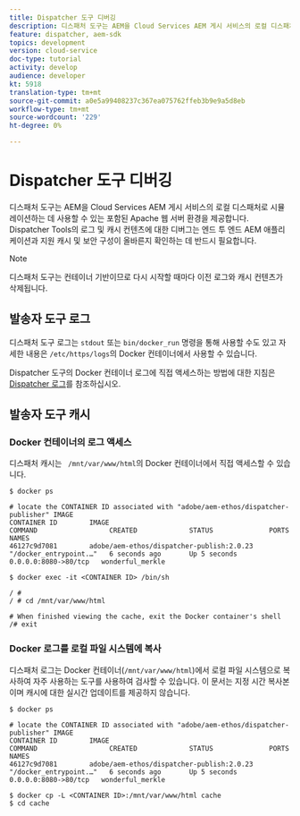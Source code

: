 ```yaml
---
title: Dispatcher 도구 디버깅
description: 디스패처 도구는 AEM을 Cloud Services AEM 게시 서비스의 로컬 디스패처로 시뮬레이션하는 데 사용할 수 있는 포함된 Apache 웹 서버 환경을 제공합니다. Dispatcher Tools의 로그 및 캐시 컨텐츠에 대한 디버그는 엔드 투 엔드 AEM 애플리케이션과 지원 캐시 및 보안 구성이 올바른지 확인하는 데 반드시 필요합니다.
feature: dispatcher, aem-sdk
topics: development
version: cloud-service
doc-type: tutorial
activity: develop
audience: developer
kt: 5918
translation-type: tm+mt
source-git-commit: a0e5a99408237c367ea075762ffeb3b9e9a5d8eb
workflow-type: tm+mt
source-wordcount: '229'
ht-degree: 0%

---
```



# Dispatcher 도구 디버깅

디스패처 도구는 AEM을 Cloud Services AEM 게시 서비스의 로컬 디스패처로 시뮬레이션하는 데 사용할 수 있는 포함된 Apache 웹 서버 환경을 제공합니다.
Dispatcher Tools의 로그 및 캐시 컨텐츠에 대한 디버그는 엔드 투 엔드 AEM 애플리케이션과 지원 캐시 및 보안 구성이 올바른지 확인하는 데 반드시 필요합니다.

>[!NOTE]
>
>디스패처 도구는 컨테이너 기반이므로 다시 시작할 때마다 이전 로그와 캐시 컨텐츠가 삭제됩니다.

## 발송자 도구 로그

디스패처 도구 로그는 `stdout` 또는 `bin/docker_run` 명령을 통해 사용할 수도 있고 자세한 내용은 `/etc/https/logs`의 Docker 컨테이너에서 사용할 수 있습니다.

Dispatcher 도구의 Docker 컨테이너 로그에 직접 액세스하는 방법에 대한 지침은 [Dispatcher 로그](./logs.md#dispatcher-logs)를 참조하십시오.

## 발송자 도구 캐시

### Docker 컨테이너의 로그 액세스

디스패처 캐시는 ` /mnt/var/www/html`의 Docker 컨테이너에서 직접 액세스할 수 있습니다.

```shell
$ docker ps

# locate the CONTAINER ID associated with "adobe/aem-ethos/dispatcher-publisher" IMAGE
CONTAINER ID        IMAGE                                       COMMAND                  CREATED             STATUS              PORTS                  NAMES
46127c9d7081        adobe/aem-ethos/dispatcher-publish:2.0.23   "/docker_entrypoint.…"   6 seconds ago       Up 5 seconds        0.0.0.0:8080->80/tcp   wonderful_merkle

$ docker exec -it <CONTAINER ID> /bin/sh

/ # 
/ # cd /mnt/var/www/html

# When finished viewing the cache, exit the Docker container's shell
/# exit
```

### Docker 로그를 로컬 파일 시스템에 복사

디스패처 로그는 Docker 컨테이너(`/mnt/var/www/html`)에서 로컬 파일 시스템으로 복사하여 자주 사용하는 도구를 사용하여 검사할 수 있습니다. 이 문서는 지정 시간 복사본이며 캐시에 대한 실시간 업데이트를 제공하지 않습니다.

```shell
$ docker ps

# locate the CONTAINER ID associated with "adobe/aem-ethos/dispatcher-publisher" IMAGE
CONTAINER ID        IMAGE                                       COMMAND                  CREATED             STATUS              PORTS                  NAMES
46127c9d7081        adobe/aem-ethos/dispatcher-publish:2.0.23   "/docker_entrypoint.…"   6 seconds ago       Up 5 seconds        0.0.0.0:8080->80/tcp   wonderful_merkle

$ docker cp -L <CONTAINER ID>:/mnt/var/www/html cache 
$ cd cache
```

